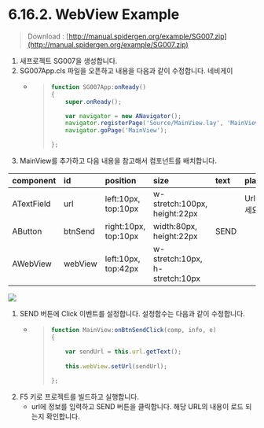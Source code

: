 # 6.16.2. WebView Example

> Download : [http://manual.spidergen.org/example/SG007.zip](http://manual.spidergen.org/example/SG007.zip)

1. 새프로젝트 SG007을 생성합니다.
2. SG007App.cls 파일을 오픈하고 내용을 다음과 같이 수정합니다. 네비게이
   * > ```javascript
     > function SG007App:onReady()
     > {
     >     super.onReady();
     >
     >     var navigator = new ANavigator();
     >     navigator.registerPage('Source/MainView.lay', 'MainView');
     >     navigator.goPage('MainView');
     >
     > };
     > ```
3. MainView를 추가하고 다음 내용을 참고해서 컴포넌트를 배치합니다.

| component | id | position | size | text | placeholder | etc |
| :--- | :--- | :--- | :--- | :--- | :--- | :--- |
| ATextField | url | left:10px, top:10px | w-stretch:100px, height:22px |  | Url을 입력하세요. |  |
| AButton | btnSend | right:10px, top:10px | width:80px, height:22px | SEND |  |  |
| AWebView | webView | left:10px, top:42px | w-stretch:10px, h-stretch:10px |  |  | border:1px, border-color:rgb\(125,125,125\) |

![](https://github.com/asoosoft/spidergen-guidebook/tree/eeac9656bff5b368e79bf9dad544cae218642e17/assets/webview-ex-002.png)

1. SEND 버튼에 Click 이벤트를 설정합니다. 설정함수는 다음과 같이 수정합니다.
   * > ```javascript
     > function MainView:onBtnSendClick(comp, info, e)
     > {
     >
     >     var sendUrl = this.url.getText();
     >     
     >     this.webView.setUrl(sendUrl);
     >     
     > };
     > ```
2. F5 키로 프로젝트를 빌드하고 실행합니다. 
   * url에 정보를 입력하고 SEND 버튼을 클릭합니다. 해당 URL의 내용이 로드 되는지 확인합니다.


